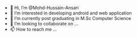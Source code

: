 - 👋 Hi, I’m @Mohd-Hussain-Ansari
- 👀 I’m interested in developing android and web application
- 🌱 I’m currently post graduating in M.Sc Computer Science
- 💞️ I’m looking to collaborate on ...
- 📫 How to reach me ...

<!---
Mohd-Hussain-Ansari/Mohd-Hussain-Ansari is a ✨ special ✨ repository because its `README.md` (this file) appears on your GitHub profile.
You can click the Preview link to take a look at your changes.
--->
